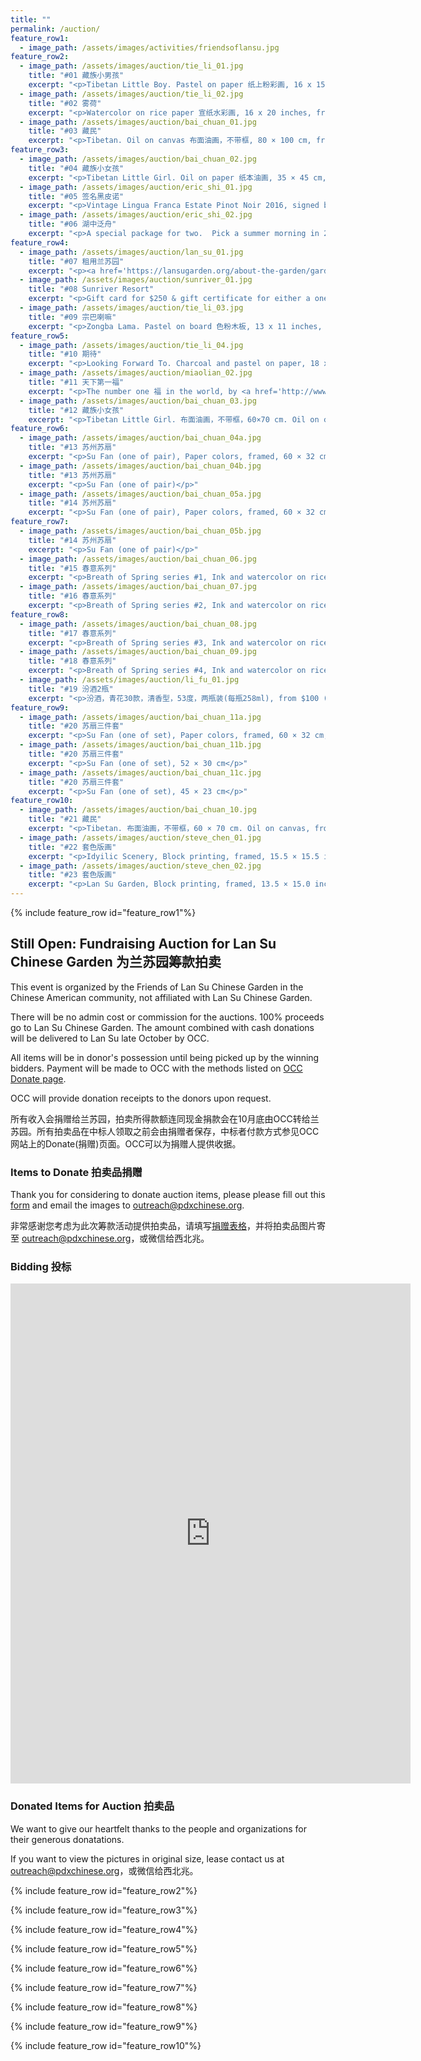 ```yaml
---
title: ""
permalink: /auction/
feature_row1:
  - image_path: /assets/images/activities/friendsoflansu.jpg
feature_row2:
  - image_path: /assets/images/auction/tie_li_01.jpg
    title: "#01 藏族小男孩"
    excerpt: "<p>Tibetan Little Boy. Pastel on paper 纸上粉彩画, 16 x 15 inches, from $500 (now $800). Authored and donated by <a href='https://www.litiefineart.com/'>Tie Li</a>.</p>"
  - image_path: /assets/images/auction/tie_li_02.jpg
    title: "#02 雾荷"
    excerpt: "<p>Watercolor on rice paper 宣纸水彩画, 16 x 20 inches, from $400. Authored and donated by <a href='https://www.litiefineart.com/'>Tie Li</a>.</p>"
  - image_path: /assets/images/auction/bai_chuan_01.jpg
    title: "#03 藏民"
    excerpt: "<p>Tibetan. Oil on canvas 布面油画，不带框, 80 × 100 cm, from $1,000 (now $1,100), Authored and donated by Shirakawa (顾更青).</p>"
feature_row3:
  - image_path: /assets/images/auction/bai_chuan_02.jpg
    title: "#04 藏族小女孩"
    excerpt: "<p>Tibetan Little Girl. Oil on paper 纸本油画, 35 × 45 cm, from $200, Painted in 1988, Authored and donated by Shirakawa (顾更青).</p>"
  - image_path: /assets/images/auction/eric_shi_01.jpg
    title: "#05 签名黑皮诺"
    excerpt: "<p>Vintage Lingua Franca Estate Pinot Noir 2016, signed by <a href='https://mp.weixin.qq.com/s/3uL4-TTy5FTXPtBn9bJO4Q'>MS侍酒师大师 Larry Stone and 酿酒师 Thomas Savre</a>, from $120 (now $140), Donated by Eric Shi.</p>"
  - image_path: /assets/images/auction/eric_shi_02.jpg
    title: "#06 湖中泛舟"
    excerpt: "<p>A special package for two.  Pick a summer morning in 2022 to tour the Lake Oswego by private boat and boating to 5-star rated restaurant Five Spice for a private lunch, from $250 (now $550). Donated by anonymous.</p>"
feature_row4:
  - image_path: /assets/images/auction/lan_su_01.jpg
    title: "#07 租用兰苏园"
    excerpt: "<p><a href='https://lansugarden.org/about-the-garden/garden-rental/'>Ceremony only rental</a> during the off season (Oct – June) for any Fri or Sun evening (7pm – 9pm), from $750 (now $1,000). Donated by <a href='https://lansugarden.org/'>Lan Su Chinese Garden</a>.</p>"
  - image_path: /assets/images/auction/sunriver_01.jpg
    title: "#08 Sunriver Resort"
    excerpt: "<p>Gift card for $250 & gift certificate for either a one-night stay in a <a href='https://www.sunriverresort.com/hotel-and-vacation-rentals-overview#lodge-village'>Lodge Village</a> (excludes dates between Memorial Day and Labor Day) or one round of golf for two on either the <a href='https://www.sunriverresort.com/central-oregon-bend-golf/meadows-course'>Meadows</a> or <a href='https://www.sunriverresort.com/central-oregon-bend-golf/woodlands-course'>Woodlands</a> course, from $300 (now $350). Provided by <a href='https://www.sunriverresort.com/'>Sunriver Resort</a>.</p>"
  - image_path: /assets/images/auction/tie_li_03.jpg
    title: "#09 宗巴喇嘛"
    excerpt: "<p>Zongba Lama. Pastel on board 色粉木板, 13 x 11 inches, from $550. Authored and donated by <a href='https://www.litiefineart.com/'>Tie Li</a>.</p>"
feature_row5:
  - image_path: /assets/images/auction/tie_li_04.jpg
    title: "#10 期待"
    excerpt: "<p>Looking Forward To. Charcoal and pastel on paper, 18 x 24 inches, from $1,200. Authored and donated by <a href='https://www.litiefineart.com/'>Tie Li</a>.</p>"
  - image_path: /assets/images/auction/miaolian_02.jpg
    title: "#11 天下第一福"
    excerpt: "<p>The number one 福 in the world, by <a href='http://www.zgyxwzh.com/news.php?cid=5&id=1803'>爱新觉罗焘平</a>, one of the most famous Chinese calligraphers, 27 x 27 inches, from $880. Donatedby by anonymous.</p>"
  - image_path: /assets/images/auction/bai_chuan_03.jpg
    title: "#12 藏族小女孩"
    excerpt: "<p>Tibetan Little Girl. 布面油画，不带框，60×70 cm. Oil on canvas, from $900. Authored and donated by Shirakawa (顾更青).</p>"
feature_row6:
  - image_path: /assets/images/auction/bai_chuan_04a.jpg
    title: "#13 苏州苏扇"
    excerpt: "<p>Su Fan (one of pair), Paper colors, framed, 60 × 32 cm, from $100 (now $250). Originally prepared for his solo exhibition on Tibet 1988-2020 in Lan Su Chinese Garden. Authored and donated by Shirakawa (顾更青).</p>"
  - image_path: /assets/images/auction/bai_chuan_04b.jpg
    title: "#13 苏州苏扇"
    excerpt: "<p>Su Fan (one of pair)</p>"
  - image_path: /assets/images/auction/bai_chuan_05a.jpg
    title: "#14 苏州苏扇"
    excerpt: "<p>Su Fan (one of pair), Paper colors, framed, 60 × 32 cm, from $100 (now $250). Originally prepared for his solo exhibition on Tibet 1988-2020 in Lan Su Chinese Garden. Authored and donated by Shirakawa (顾更青).</p>"
feature_row7:
  - image_path: /assets/images/auction/bai_chuan_05b.jpg
    title: "#14 苏州苏扇"
    excerpt: "<p>Su Fan (one of pair)</p>"
  - image_path: /assets/images/auction/bai_chuan_06.jpg
    title: "#15 春意系列"
    excerpt: "<p>Breath of Spring series #1, Ink and watercolor on rice paper 宣纸水墨泼彩, 27 × 27 inches, from $350 (now $400). Authored and donated by Shirakawa (顾更青).</p>"
  - image_path: /assets/images/auction/bai_chuan_07.jpg
    title: "#16 春意系列"
    excerpt: "<p>Breath of Spring series #2, Ink and watercolor on rice paper 宣纸水墨泼彩, 27 × 27 inches, from $350 (now $400). Authored and donated by Shirakawa (顾更青).</p>"
feature_row8:
  - image_path: /assets/images/auction/bai_chuan_08.jpg
    title: "#17 春意系列"
    excerpt: "<p>Breath of Spring series #3, Ink and watercolor on rice paper 宣纸水墨泼彩, 27 × 27 inches, from $350 (now $400). Authored and donated by Shirakawa (顾更青).</p>"
  - image_path: /assets/images/auction/bai_chuan_09.jpg
    title: "#18 春意系列"
    excerpt: "<p>Breath of Spring series #4, Ink and watercolor on rice paper 宣纸水墨泼彩, 27 × 27 inches, from $350 (now $400). Authored and donated by Shirakawa (顾更青).</p>"
  - image_path: /assets/images/auction/li_fu_01.jpg
    title: "#19 汾酒2瓶"
    excerpt: "<p>汾酒，青花30款，清香型，53度，两瓶装(每瓶258ml), from $100 (now $120). Donated by anonymous.</p>"
feature_row9:
  - image_path: /assets/images/auction/bai_chuan_11a.jpg
    title: "#20 苏扇三件套"
    excerpt: "<p>Su Fan (one of set), Paper colors, framed, 60 × 32 cm, from $160. Originally prepared for his solo exhibition on Tibet 1988-2020 in Lan Su Chinese Garden. Authored and donated by Shirakawa (顾更青).</p>"
  - image_path: /assets/images/auction/bai_chuan_11b.jpg
    title: "#20 苏扇三件套"
    excerpt: "<p>Su Fan (one of set), 52 × 30 cm</p>"
  - image_path: /assets/images/auction/bai_chuan_11c.jpg
    title: "#20 苏扇三件套"
    excerpt: "<p>Su Fan (one of set), 45 × 23 cm</p>"
feature_row10:
  - image_path: /assets/images/auction/bai_chuan_10.jpg
    title: "#21 藏民"
    excerpt: "<p>Tibetan. 布面油画，不带框，60 × 70 cm. Oil on canvas, from $380. Authored and donated by Shirakawa (顾更青).</p>"
  - image_path: /assets/images/auction/steve_chen_01.jpg
    title: "#22 套色版画"
    excerpt: "<p>Idyilic Scenery, Block printing, framed, 15.5 × 15.5 inches, from $400. Authored and donated by Steve Chen.</p>"
  - image_path: /assets/images/auction/steve_chen_02.jpg
    title: "#23 套色版画"
    excerpt: "<p>Lan Su Garden, Block printing, framed, 13.5 × 15.0 inches, from $400. Authored and donated by Steve Chen.</p>"
---
```


{% include feature_row id="feature_row1"%}

## Still Open: Fundraising Auction for Lan Su Chinese Garden 为兰苏园筹款拍卖

This event is organized by the Friends of Lan Su Chinese Garden in the Chinese American community, not affiliated with Lan Su Chinese Garden.

There will be no admin cost or commission for the auctions. 100% proceeds go to Lan Su Chinese Garden. The amount combined with cash donations will be delivered to Lan Su late October by OCC.

All items will be in donor's possession until being picked up by the winning bidders. Payment will be made to OCC with the methods listed on [OCC Donate page](https://pdxchinese.org/communityfund/).

OCC will provide donation receipts to the donors upon request.

所有收入会捐赠给兰苏园，拍卖所得款额连同现金捐款会在10月底由OCC转给兰苏园。所有拍卖品在中标人领取之前会由捐赠者保存，中标者付款方式参见OCC网站上的Donate(捐赠)页面。OCC可以为捐赠人提供收据。

### Items to Donate 拍卖品捐赠

Thank you for considering to donate auction items, please please fill out this [form](https://docs.google.com/forms/d/e/1FAIpQLSfBZ2oIamJQDQzIzu7SRv42Sw8Fj5DV0Zc9lvQxDSvFXz1mzA/viewform?usp=sf_link) and email the images to outreach@pdxchinese.org.

非常感谢您考虑为此次筹款活动提供拍卖品，请填写[捐赠表格](https://docs.google.com/forms/d/e/1FAIpQLSfBZ2oIamJQDQzIzu7SRv42Sw8Fj5DV0Zc9lvQxDSvFXz1mzA/viewform?usp=sf_link)，并将拍卖品图片寄至 [outreach@pdxchinese.org](mailto:outreach@pdxchinese.org)，或微信给西北兆。

### Bidding 投标

<iframe src="https://docs.google.com/forms/d/e/1FAIpQLSdVD8cWijzUrYL2doh0yg_QLGnKmnE22aFnv2oR-sabbpxtsg/viewform?embedded=true" width="640" height="800" frameborder="0" marginheight="0" marginwidth="0">Loading…</iframe>

### Donated Items for Auction 拍卖品

We want to give our heartfelt thanks to the people and organizations for their generous donatations.

If you want to view the pictures in original size, lease contact us at [outreach@pdxchinese.org](mailto:outreach@pdxchinese.org)，或微信给西北兆。

{% include feature_row id="feature_row2"%}

{% include feature_row id="feature_row3"%}

{% include feature_row id="feature_row4"%}

{% include feature_row id="feature_row5"%}

{% include feature_row id="feature_row6"%}

{% include feature_row id="feature_row7"%}

{% include feature_row id="feature_row8"%}

{% include feature_row id="feature_row9"%}

{% include feature_row id="feature_row10"%}
